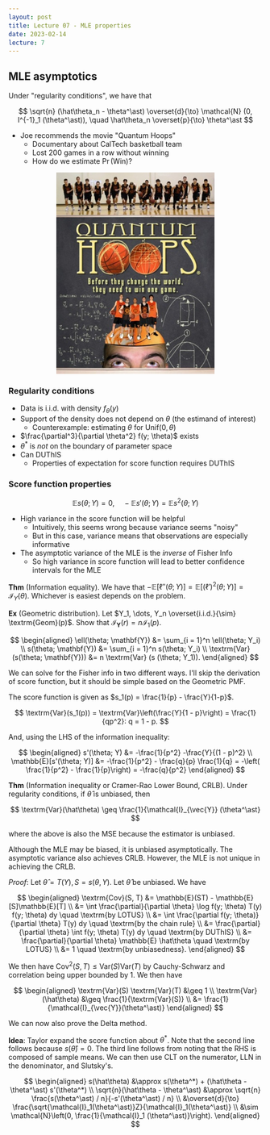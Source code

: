 ```yaml
---
layout: post
title: Lecture 07 - MLE properties
date: 2023-02-14
lecture: 7
---
```


## MLE asymptotics
Under "regularity conditions", we have that

$$
\sqrt{n} (\hat\theta_n - \theta^\ast) \overset{d}{\to}
\mathcal{N}
(0, I^{-1}_1 (\theta^\ast)), 
\quad 
\hat\theta_n \overset{p}{\to} \theta^\ast
$$

- Joe recommends the movie "Quantum Hoops"
	- Documentary about CalTech basketball team
	- Lost 200 games in a row without winning
	- How do we estimate $\Pr(\textrm{Win})$?

<img src="https://raw.githubusercontent.com/awqx/stat111-2023/main/docs/img/quantum_hoops.jpg" style="display: block; margin: auto; height: 400px;" />

### Regularity conditions
- Data is i.i.d. with density $f_\theta(y)$
- Support of the density does not depend on $\theta$ (the estimand of interest)
	- Counterexample: estimating $\theta$ for $\textrm{Unif}(0, \theta)$
- $\frac{\partial^3}{\partial \theta^2} f(y; \theta)$ exists
- $\theta^\ast$ is *not* on the boundary of parameter space
- Can DUThIS
	- Properties of expectation for score function requires DUThIS

### Score function properties

$$
\mathbb{E} s(\theta; Y) = 0, \quad
-\mathbb{E} s'(\theta; Y) = \mathbb{E} s^2 (\theta; Y)
$$

- High variance in the score function will be helpful
	- Intuitively, this seems wrong because variance seems "noisy"
	- But in this case, variance means that observations are especially informative
- The asymptotic variance of the MLE is the *inverse* of Fisher Info
	- So high variance in score function will lead to better confidence intervals for the MLE

**Thm** (Information equality). We have that $-\mathbb{E}[\ell''(\theta; Y)] = \mathbb{E}[(\ell')^2(\theta; Y)] = \mathcal{I}_Y(\theta)$. Whichever is easiest depends on the problem. 

**Ex** (Geometric distribution). Let $Y_1, \dots, Y_n \overset{i.i.d.}{\sim} \textrm{Geom}(p)$. Show that $\mathcal{I}_{\mathbf{Y}}(r) = n \mathcal{I}_1 (p)$. 

$$
\begin{aligned}
\ell(\theta; \mathbf{Y}) &= 
\sum_{i = 1}^n \ell(\theta; Y_i) \\
s(\theta; \mathbf{Y}) &= 
\sum_{i = 1}^n s(\theta; Y_i) \\
\textrm{Var}
(s(\theta; \mathbf{Y})) &= 
n \textrm{Var} (s (\theta; Y_1)).
\end{aligned}
$$

We can solve for the Fisher info in two different ways. I'll skip the derivation of score function, but it should be simple based on the Geometric PMF. 

The score function is given as $s_1(p) = \frac{1}{p} - \frac{Y}{1-p}$. 

$$
\textrm{Var}(s_1(p)) = \textrm{Var}\left(\frac{Y}{1 - p}\right) = \frac{1}{qp^2}: q = 1 - p.
$$

And, using the LHS of the information inequality: 

$$
\begin{aligned}
s'(\theta; Y) &= -\frac{1}{p^2} -\frac{Y}{(1 - p)^2} \\
\mathbb{E}[s'(\theta; Y)] &= -\frac{1}{p^2} - \frac{q}{p} \frac{1}{q}
= -\left(
\frac{1}{p^2} - \frac{1}{p}\right) 
= -\frac{q}{p^2}
\end{aligned}
$$

**Thm** (Information inequality or Cramer-Rao Lower Bound, CRLB). Under regularity conditions, if $\hat\theta$ is unbiased, then 

$$
\textrm{Var}(\hat\theta) \geq \frac{1}{\mathcal{I}_{\vec{Y}} (\theta^\ast}
$$

where the above is also the MSE because the estimator is unbiased. 

Although the MLE may be biased, it is unbiased asymptotically. The asymptotic variance also achieves CRLB. However, the MLE is not unique in achieving the CRLB. 

*Proof*: Let $\hat\theta = T(Y), S = s(\theta, Y)$. Let $\hat\theta$ be unbiased. We have

$$
\begin{aligned}
\textrm{Cov}(S, T) &= 
\mathbb{E}(ST) - \mathbb{E}[S]\mathbb{E}[T] \\
&= 
\int \frac{\partial}{\partial \theta} 
\log f(y; \theta) T(y) f(y; \theta) dy \quad \textrm{by LOTUS} \\
&= 
\int \frac{\partial f(y; \theta)}{\partial \theta} T(y) dy 
\quad \textrm{by the chain rule}
\\
&= 
\frac{\partial}{\partial \theta}
\int f(y; \theta) T(y) dy 
\quad \textrm{by DUThIS} \\
&= \frac{\partial}{\partial \theta} \mathbb{E} \hat\theta 
\quad \textrm{by LOTUS}
\\ &= 1
\quad \textrm{by unbiasedness}.
\end{aligned}
$$

We then have $\textrm{Cov}^2(S, T) \leq \textrm{Var}(S) \textrm{Var}(T)$ by Cauchy-Schwarz and correlation being upper bounded by 1. We then have

$$
\begin{aligned}
\textrm{Var}(S) \textrm{Var}(T) &\geq 1 \\
\textrm{Var}(\hat\theta) &\geq \frac{1}{\textrm{Var}(S)} \\
&= \frac{1}{\mathcal{I}_{\vec{Y}}(\theta^\ast)}
\end{aligned}
$$


We can now also prove the Delta method. 

**Idea**: Taylor expand the score function about $\theta^\ast$. Note that the second line follows because $s(\hat\theta) = 0$. The third line follows from noting that the RHS is composed of sample means. We can then use CLT on the numerator, LLN in the denominator, and Slutsky's. 

$$
\begin{aligned}
s(\hat\theta) &\approx
s(\theta^*) + (\hat\theta - \theta^\ast) s'(\theta^*) \\
\sqrt{n}(\hat\theta - \theta^\ast) &\approx \sqrt{n} \frac{s(\theta^\ast) / n}{-s'(\theta^\ast) / n} \\
&\overset{d}{\to}
\frac{\sqrt{\mathcal{I}_1(\theta^\ast)}Z}{\mathcal{I}_1(\theta^\ast)} \\
&\sim \mathcal{N}\left(0, \frac{1}{\mathcal{I}_1 (\theta^\ast)}\right).
\end{aligned}
$$